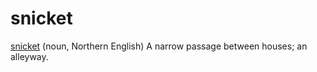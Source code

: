 # snicket

[snicket](https://en.oxforddictionaries.com/definition/snicket) (noun, Northern English) A narrow passage between houses; an alleyway.
